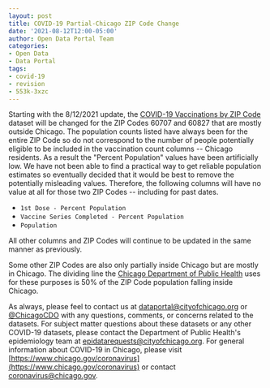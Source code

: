 ```yaml
---
layout: post
title: COVID-19 Partial-Chicago ZIP Code Change
date: '2021-08-12T12:00-05:00'
author: Open Data Portal Team
categories:
- Open Data
- Data Portal
tags:
- covid-19
- revision
- 553k-3xzc
---
```

Starting with the 8/12/2021 update, the [COVID-19 Vaccinations by ZIP Code](https://data.cityofchicago.org/d/553k-3xzc) dataset will be changed for the ZIP Codes 60707 and 60827 that are mostly outside Chicago. The population counts listed have always been for the entire ZIP Code so do not correspond to the number of people potentially eligible to be included in the vaccination count columns -- Chicago residents. As a result the "Percent Population" values have been artificially low. We have not been able to find a practical way to get reliable population estimates so eventually decided that it would be best to remove the potentially misleading values. Therefore, the following columns will have no value at all for those two ZIP Codes -- including for past dates.

*  `1st Dose - Percent Population`
*  `Vaccine Series Completed - Percent Population`
*  `Population`

All other columns and ZIP Codes will continue to be updated in the same manner as previously.

Some other ZIP Codes are also only partially inside Chicago but are mostly in Chicago. The dividing line the [Chicago Department of Public Health](https://www.chicago.gov/publichealth) uses for these purposes is 50% of the ZIP Code population falling inside Chicago.

As always, please feel to contact us at [dataportal@cityofchicago.org](mailto:dataportal@cityofchicago.org) or [@ChicagoCDO](https://twitter.com/ChicagoCDO) with any questions, comments, or concerns related to the datasets. For subject matter questions about these datasets or any other COVID-19 datasets, please contact the Department of Public Health's epidemiology team at [epidatarequests@cityofchicago.org](mailto:epidatarequests@cityofchicago.org). For general information about COVID-19 in Chicago, please visit [https://www.chicago.gov/coronavirus](https://www.chicago.gov/coronavirus) or contact [coronavirus@chicago.gov](mailto:coronavirus@chicago.gov).

